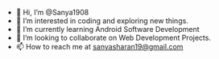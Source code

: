 - 👋 Hi, I’m @Sanya1908
- 👀 I’m interested in coding and exploring new things.    
- 🌱 I’m currently learning Android Software Development
- 💞️ I’m looking to collaborate on Web Development Projects.
- 📫 How to reach me at sanyasharan19@gmail.com

<!---
Sanya1908/Sanya1908 is a ✨ special ✨ repository because its `README.md` (this file) appears on your GitHub profile.
You can click the Preview link to take a look at your changes.
--->
